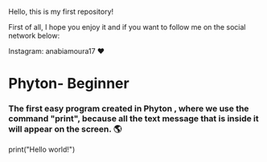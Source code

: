 Hello, this is my first repository! 

First of all, I hope you enjoy it and if you want to follow me on the social network below: 

Instagram: anabiamoura17
❤️

# Phyton- Beginner
### The first easy program created in Phyton , where we use the command "print", because all the text message that is inside it will appear on the screen. 🌎 ###

print("Hello world!") 

